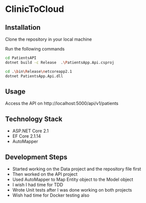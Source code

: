 # ClinicToCloud

## Installation

Clone the repository in your local machine

Run the following commands

```bash
cd PatientsAPI
dotnet build -c Release  .\PatientsApp.Api.csproj

cd .\bin\Release\netcoreapp2.1
dotnet PatientsApp.Api.dll
```

## Usage

Access the API on http://localhost:5000/api/v1/patients

## Technology Stack

* ASP.NET Core 2.1
* EF Core 2.1.14
* AutoMapper

## Development Steps

* Started working on the Data project and the repository file first
* Then worked on the API project
* Used AutoMapper to Map Entity object to the Model object 
* I wish I had time for TDD
* Wrote Unit tests after I was done working on both projects
* Wish had time for Docker testing also
